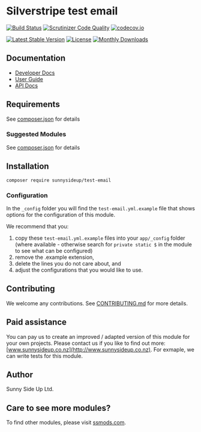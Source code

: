 # Silverstripe test email
[![Build Status](https://travis-ci.org/sunnysideup/silverstripe-test-email.svg?branch=master)](https://travis-ci.org/sunnysideup/silverstripe-test-email)
[![Scrutinizer Code Quality](https://scrutinizer-ci.com/g/sunnysideup/silverstripe-test-email/badges/quality-score.png?b=master)](https://scrutinizer-ci.com/g/sunnysideup/silverstripe-test-email/?branch=master)
[![codecov.io](https://codecov.io/github/sunnysideup/silverstripe-test-email/coverage.svg?branch=master)](https://codecov.io/github/sunnysideup/silverstripe-test-email?branch=master)

[![Latest Stable Version](https://poser.pugx.org/sunnysideup/test-email/version)](https://packagist.org/packages/sunnysideup/test-email)
[![License](https://poser.pugx.org/sunnysideup/test-email/license)](https://packagist.org/packages/sunnysideup/test-email)
[![Monthly Downloads](https://poser.pugx.org/sunnysideup/test-email/d/monthly)](https://packagist.org/packages/sunnysideup/test-email)


## Documentation



 * [Developer Docs](docs/en/INDEX.md)
 * [User Guide](docs/en/userguide.md)
 * [API Docs](http://docs.ssmods.com/sunnysideup/test-email/classes.xhtml)


## Requirements



See [composer.json](composer.json) for details


### Suggested Modules



See [composer.json](composer.json) for details


## Installation


```
composer require sunnysideup/test-email
```

### Configuration



In the `_config` folder you will find the `test-email.yml.example`
file that shows options for the configuration of this module.

We recommend that you:

  1. copy these `test-email.yml.example` files into your
`app/_config` folder (where available - otherwise search for `private static $` in the module to see what can be configured)
  2. remove the .example extension,
  3. delete the lines you do not care about, and
  4. adjust the configurations that you would like to use.


## Contributing



We welcome any contributions. See [CONTRIBUTING.md](CONTRIBUTING.md) for more details.

## Paid assistance



You can pay us to create an improved / adapted version of this module for your own projects.  Please contact us if you like to find out more: [www.sunnysideup.co.nz](http://www.sunnysideup.co.nz).  For exmaple, we can write tests for this module.  

## Author



Sunny Side Up Ltd.


## Care to see more modules?

To find other modules, please visit [ssmods.com](http://ssmods.com/).
